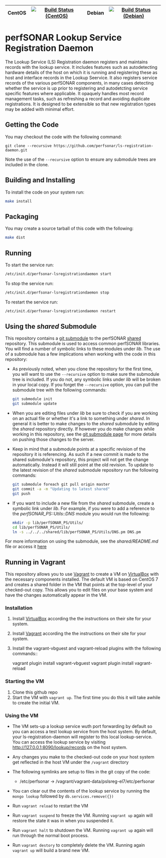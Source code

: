 | CentOS        | [![Build Status (CentOS)](https://perfsonar-dev3.grnoc.iu.edu/jenkins/buildStatus/icon?job=perfsonar-lsregistrationdaemon-centos)](https://perfsonar-dev3.grnoc.iu.edu/jenkins/view/Debian/job/perfsonar-lsregistrationdaemon-centos/) | Debian      | [![Build Status (Debian)](https://perfsonar-dev3.grnoc.iu.edu/jenkins/buildStatus/icon?job=ls-registration-daemon-debian-source)](https://perfsonar-dev3.grnoc.iu.edu/jenkins/view/Debian/job/ls-registration-daemon-debian-source/) |
| -------------|-------------|-------------|-------------|

# perfSONAR Lookup Service Registration Daemon

The Lookup Service (LS) Registration daemon registers and maintains records with the lookup service. It includes features such as autodetecting hardware details of the host on which it is running and registering these as host and interface records in the Lookup Seervice. It also registers service records of the various perfSONAR components, in many cases detecting whether the service is up prior to registering and autodetcting service specific features where applicable. It opaquely handles most record management tasks, such as refreshing a record and avoiding duplicate registrations. It is designed to be extensible so that new registration types may be added with minimal effort.

## Getting the Code
You may checkout the code with the following command:

```
git clone --recursive https://github.com/perfsonar/ls-registration-daemon.git
```

Note the use of the `--recursive` option to ensure any submodule trees are included in the clone.

## Building and Installing

To install the code on your system run:

```bash
make install
```

## Packaging
You may create a source tarball of this code with the following:

```bash
make dist
```
## Running 

To start the service run:

```bash
/etc/init.d/perfsonar-lsregistrationdaemon start
```

To stop the service run:

```bash
/etc/init.d/perfsonar-lsregistrationdaemon stop
```

To restart the service run:

```bash
/etc/init.d/perfsonar-lsregistrationdaemon restart
```

## Using the *shared* Submodule
This repository contains a [git submodule](http://git-scm.com/book/en/v2/Git-Tools-Submodules) to the perfSONAR [shared](https://github.com/perfsonar/perl-shared) repository. This submodule is used to access common perfSONAR libraries. You will find a number of symbolic links to these modules under *lib*. The use of a submodule has a few implications when working with the code in this repository:

* As previously noted, when you clone the repository for the first time, you will want to use the `--recursive` option to make sure the submodule tree is included. If you do not, any symbolic links under *lib* will be broken in your local copy. If you forget the `--recursive` option, you can pull the submodule tree with the following commands:

    ```bash
    git submodule init
    git submodule update
    ```
* When you are editing files under *lib* be sure to check if you are working on an actual file or whether it's a link to something under *shared*. In general it is better to make changes to the *shared* submodule by editing the *shared* repository directly. If however you do make changes while working in this repository, see the [git submodule page](http://git-scm.com/book/en/v2/Git-Tools-Submodules#Working-on-a-Project-with-Submodules) for more details on pushing those changes to the server.
* Keep in mind that a submodule points at a specific revision of the repository it is referencing. As such if a new commit is made to the shared submodule's repository, this project will not get the change automatically. Instead it will still point at the old revision. To update to the latest revision of the *shared* submodule repository run the following commands:

    ```bash
    git submodule foreach git pull origin master
    git commit -a -m "Updating to latest shared"
    git push
    ```
* If you want to include a new file from the *shared* submodule, create a symbolic link under *lib*. For example, if you were to add a reference to the  *perfSONAR_PS::Utils::DNS* module you would run the following:

    ```bash
    mkdir -p lib/perfSONAR_PS/Utils/
    cd lib/perfSONAR_PS/Utils/
    ln -s ../../../shared/lib/perfSONAR_PS/Utils/DNS.pm DNS.pm
    ```
For more information on using the submodule, see the *shared/README.md* file or access it [here](https://github.com/perfsonar/perl-shared/blob/master/README.md) 

## Running in Vagrant

This repository allows you to use [Vagrant](https://www.vagrantup.com) to create a VM on [VirtualBox](https://www.virtualbox.org) with the necessary components installed. The default VM is based on CentOS 7 and creates a shared folder in the VM that points at the top-level of your checked-out copy. This allows you to edit files on your base system and have the changes automatically appear in the VM.

### Installation
1. Install [VirtualBox](https://www.virtualbox.org) according the the instructions on their site for your system. 
1. Install [Vagrant](https://www.vagrantup.com) according the the instructions on their site for your system. 
1. Install the vagrant-vbguest and vagrant-reload plugins with the following commands::

    vagrant plugin install vagrant-vbguest
    vagrant plugin install vagrant-reload

### Starting the VM
1. Clone this github repo
1. Start the VM with `vagrant up`. The first time you do this it will take awhile to create the initial VM.

### Using the VM
* The VM sets-up a lookup service wuth port forwarding by default so you can access a test lookup service from the host system. By default, your ls-registration-daemon will register to this local lookup-service. You can access the lookup service by visiting http://127.0.0.1:8090/lookup/records on the host system.
* Any changes you make to the checked-out code on your host system get reflected in the host VM under the `/vagrant` directory
* The following symlinks are setup to files in the git copy of the code:
    
    * /etc/perfsonar -> /vagrant/vagrant-data/pslsreg-el7/etc/perfsonar
* You can clear out the contents of the lookup service by running the `mongo lookup` followed by `db.services.remove({})`
* Run ``vagrant reload`` to restart the VM
* Run ``vagrant suspend`` to freeze the VM. Running ``vagrant up`` again will restore the state it was in when you suspended it.
* Run ``vagrant halt`` to shutdown the VM. Running ``vagrant up`` again will run through the normal boot process.
* Run ``vagrant destory`` to completely delete the VM. Running again ``vagrant up`` will build a brand new VM.



